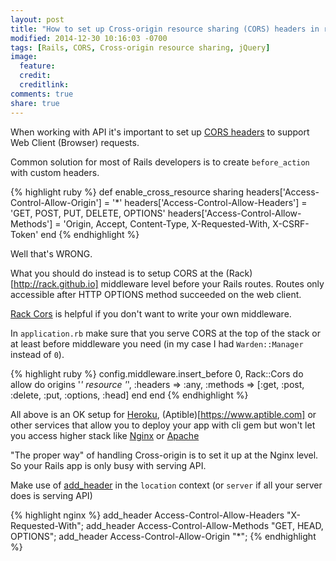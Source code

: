 ```yaml
---
layout: post
title: "How to set up Cross-origin resource sharing (CORS) headers in rails properly"
modified: 2014-12-30 10:16:03 -0700
tags: [Rails, CORS, Cross-origin resource sharing, jQuery]
image:
  feature: 
  credit: 
  creditlink: 
comments: true
share: true
---
```


When working with API it's important to set up [CORS headers](https://developer.mozilla.org/en-US/docs/Web/HTTP/Access_control_CORS) to support Web Client (Browser) requests.

Common solution for most of Rails developers is to create `before_action` with custom headers.

{% highlight ruby %}
def enable_cross_resource sharing
  headers['Access-Control-Allow-Origin'] = '*'
  headers['Access-Control-Allow-Headers'] = 'GET, POST, PUT, DELETE, OPTIONS'
  headers['Access-Control-Allow-Methods'] = 'Origin, Accept, Content-Type, X-Requested-With, X-CSRF-Token'
end
{% endhighlight %}

Well that's WRONG. 

What you should do instead is to setup CORS at the (Rack)[http://rack.github.io] middleware level before your Rails routes. Routes only accessible after HTTP OPTIONS method succeeded on the web client.

[Rack Cors](https://github.com/cyu/rack-cors) is helpful if you don't want to write your own middleware.

In `application.rb` make sure that you serve CORS at the top of the stack or at least before middleware you need (in my case I had `Warden::Manager` instead of `0`).

{% highlight ruby %}
config.middleware.insert_before 0, Rack::Cors do
  allow do
    origins '*'
    resource '*',
      :headers => :any,
      :methods => [:get, :post, :delete, :put, :options, :head]
  end
end
{% endhighlight %}

All above is an OK setup for [Heroku](https://heroku.com), (Aptible)[https://www.aptible.com] or other services that allow you to deploy your app with cli gem but won't let you access higher stack like [Nginx](http://nginx.org) or [Apache](http://httpd.apache.org)

"The proper way" of handling Cross-origin is to set it up at the Nginx level. So your Rails app is only busy with serving API. 

Make use of [add_header](http://nginx.org/en/docs/http/ngx_http_headers_module.html) in the `location` context (or `server` if all your server does is serving API)

{% highlight nginx %}
add_header Access-Control-Allow-Headers "X-Requested-With";
add_header Access-Control-Allow-Methods "GET, HEAD, OPTIONS";
add_header Access-Control-Allow-Origin "*";
{% endhighlight %}